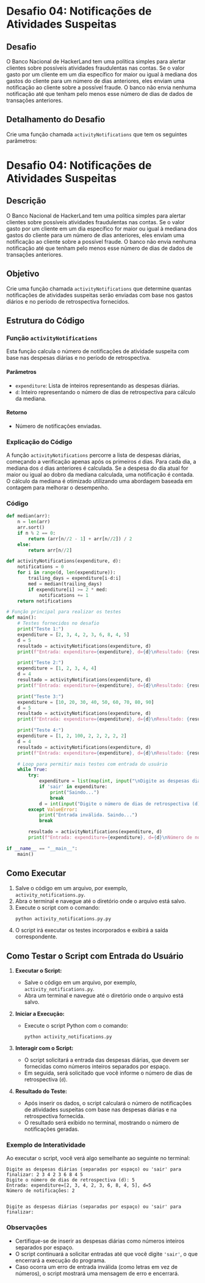 # Desafio 04: Notificações de Atividades Suspeitas

## Desafio
O Banco Nacional de HackerLand tem uma política simples para alertar clientes sobre possíveis atividades fraudulentas nas contas. Se o valor gasto por um cliente em um dia específico for maior ou igual à mediana dos gastos do cliente para um número de dias anteriores, eles enviam uma notificação ao cliente sobre a possível fraude. O banco não envia nenhuma notificação até que tenham pelo menos esse número de dias de dados de transações anteriores.

## Detalhamento do Desafio
Crie uma função chamada `activityNotifications` que tem os seguintes parâmetros:
# Desafio 04: Notificações de Atividades Suspeitas

## Descrição
O Banco Nacional de HackerLand tem uma política simples para alertar clientes sobre possíveis atividades fraudulentas nas contas. Se o valor gasto por um cliente em um dia específico for maior ou igual à mediana dos gastos do cliente para um número de dias anteriores, eles enviam uma notificação ao cliente sobre a possível fraude. O banco não envia nenhuma notificação até que tenham pelo menos esse número de dias de dados de transações anteriores.

## Objetivo
Crie uma função chamada `activityNotifications` que determine quantas notificações de atividades suspeitas serão enviadas com base nos gastos diários e no período de retrospectiva fornecidos.

## Estrutura do Código

### Função `activityNotifications`
Esta função calcula o número de notificações de atividade suspeita com base nas despesas diárias e no período de retrospectiva. 

#### Parâmetros
- `expenditure`: Lista de inteiros representando as despesas diárias.
- `d`: Inteiro representando o número de dias de retrospectiva para cálculo da mediana.

#### Retorno
- Número de notificações enviadas.

### Explicação do Código
A função `activityNotifications` percorre a lista de despesas diárias, começando a verificação apenas após os primeiros `d` dias. Para cada dia, a mediana dos `d` dias anteriores é calculada. Se a despesa do dia atual for maior ou igual ao dobro da mediana calculada, uma notificação é contada. O cálculo da mediana é otimizado utilizando uma abordagem baseada em contagem para melhorar o desempenho.

### Código
```python
def median(arr):
    n = len(arr)
    arr.sort()
    if n % 2 == 0:
        return (arr[n//2 - 1] + arr[n//2]) / 2
    else:
        return arr[n//2]

def activityNotifications(expenditure, d):
    notifications = 0
    for i in range(d, len(expenditure)):
        trailing_days = expenditure[i-d:i]
        med = median(trailing_days)
        if expenditure[i] >= 2 * med:
            notifications += 1
    return notifications

# Função principal para realizar os testes
def main():
    # Testes fornecidos no desafio
    print("Teste 1:")
    expenditure = [2, 3, 4, 2, 3, 6, 8, 4, 5]
    d = 5
    resultado = activityNotifications(expenditure, d)
    print(f"Entrada: expenditure={expenditure}, d={d}\nResultado: {resultado}\n")  # Saída Esperada: 2

    print("Teste 2:")
    expenditure = [1, 2, 3, 4, 4]
    d = 4
    resultado = activityNotifications(expenditure, d)
    print(f"Entrada: expenditure={expenditure}, d={d}\nResultado: {resultado}\n")  # Saída Esperada: 0

    print("Teste 3:")
    expenditure = [10, 20, 30, 40, 50, 60, 70, 80, 90]
    d = 5
    resultado = activityNotifications(expenditure, d)
    print(f"Entrada: expenditure={expenditure}, d={d}\nResultado: {resultado}\n")  # Saída Esperada: 1

    print("Teste 4:")
    expenditure = [1, 2, 100, 2, 2, 2, 2, 2]
    d = 4
    resultado = activityNotifications(expenditure, d)
    print(f"Entrada: expenditure={expenditure}, d={d}\nResultado: {resultado}\n")  # Saída Esperada: 0

    # Loop para permitir mais testes com entrada do usuário
    while True:
        try:
            expenditure = list(map(int, input("\nDigite as despesas diárias (separadas por espaço) ou 'sair' para finalizar: ").split()))
            if 'sair' in expenditure:
                print("Saindo...")
                break
            d = int(input("Digite o número de dias de retrospectiva (d): "))
        except ValueError:
            print("Entrada inválida. Saindo...")
            break

        resultado = activityNotifications(expenditure, d)
        print(f"Entrada: expenditure={expenditure}, d={d}\nNúmero de notificações: {resultado}")

if __name__ == "__main__":
    main()


```
## Como Executar

1. Salve o código em um arquivo, por exemplo, `activity_notifications.py`.
2. Abra o terminal e navegue até o diretório onde o arquivo está salvo.
3. Execute o script com o comando:
    ```sh
    python activity_notifications.py.py
    ```
4. O script irá executar os testes incorporados e exibirá a saída correspondente.


## Como Testar o Script com Entrada do Usuário

1. **Executar o Script:**
   - Salve o código em um arquivo, por exemplo, `activity_notifications.py`.
   - Abra um terminal e navegue até o diretório onde o arquivo está salvo.

2. **Iniciar a Execução:**
   - Execute o script Python com o comando:
     ```
     python activity_notifications.py
     ```

3. **Interagir com o Script:**
   - O script solicitará a entrada das despesas diárias, que devem ser fornecidas como números inteiros separados por espaço.
   - Em seguida, será solicitado que você informe o número de dias de retrospectiva (`d`).

4. **Resultado do Teste:**
   - Após inserir os dados, o script calculará o número de notificações de atividades suspeitas com base nas despesas diárias e na retrospectiva fornecida.
   - O resultado será exibido no terminal, mostrando o número de notificações geradas.

### Exemplo de Interatividade

Ao executar o script, você verá algo semelhante ao seguinte no terminal:

```
Digite as despesas diárias (separadas por espaço) ou 'sair' para finalizar: 2 3 4 2 3 6 8 4 5
Digite o número de dias de retrospectiva (d): 5
Entrada: expenditure=[2, 3, 4, 2, 3, 6, 8, 4, 5], d=5
Número de notificações: 2


Digite as despesas diárias (separadas por espaço) ou 'sair' para finalizar:
```

### Observações

- Certifique-se de inserir as despesas diárias como números inteiros separados por espaço.
- O script continuará a solicitar entradas até que você digite `'sair'`, o que encerrará a execução do programa.
- Caso ocorra um erro de entrada inválida (como letras em vez de números), o script mostrará uma mensagem de erro e encerrará.


